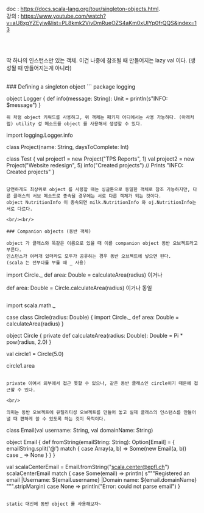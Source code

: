 doc : https://docs.scala-lang.org/tour/singleton-objects.html.   
강의 : https://www.youtube.com/watch?v=aU8xgYZEyiw&list=PL8kmk2VivDmRueOZS4aKm0xUlYp0frQQS&index=13

<br/><br/>

딱 하나의 인스턴스만 있는 객체. 이건 나중에 참조될 때 만들어지는 lazy val 이다. (생성될 때 만들어지는게 아니라)    

<br/>
### Defining a singleton object
```
package logging

object Logger {
  def info(message: String): Unit = println(s"INFO: $message")
}
```
위 처럼 object 키워드를 사용하고, 위 객체는 패키지 어디에서는 사용 가능하다. (아래처럼) utility 성 메소드를 object 를 사용해서 생성할 수 있다.
```
import logging.Logger.info

class Project(name: String, daysToComplete: Int)

class Test {
  val project1 = new Project("TPS Reports", 1)
  val project2 = new Project("Website redesign", 5)
  info("Created projects")  // Prints "INFO: Created projects"
}
```

당연하게도 최상위로 object 를 사용할 때는 싱글톤으로 동일한 객체로 참조 가능하지만, 다른 클래스의 서브 메소드로 종속될 경우에는 서로 다른 객체가 되는 것이다.   
object NutritionInfo 이 종속되면 milk.NutritionInfo 와 oj.NutritionInfo는 서로 다르다.    

<br/><br/>

### Companion objects (동반 객체)

object 가 클래스와 똑같은 이름으로 있을 때 이를 companion object 동반 오브젝트라고 부른다.    
인스턴스가 여러개 있더라도 모두가 공유하는 경우 동반 오브젝트에 넣으면 된다.   
(scala 는 전부다를 부를 때 _ 사용)   
```
import Circle._
def area: Double = calculateArea(radius)
이거나

def area: Double = Circle.calculateArea(radius)
이거나 동일
```
```
import scala.math._

case class Circle(radius: Double) {
  import Circle._
  def area: Double = calculateArea(radius)
}

object Circle {
  private def calculateArea(radius: Double): Double = Pi * pow(radius, 2.0)
}

val circle1 = Circle(5.0)

circle1.area
```

private 이여서 외부에서 접근 못할 수 있으나, 같은 동반 클래스인 circle이기 때문에 접근할 수 있다.    

<br/>

의미는 동반 오브젝트에 유틸리티성 오브젝트를 만들어 놓고 실제 클래스의 인스턴스를 만들어낼 때 편하게 쓸 수 있도록 하는 것이 목적이다.
```
class Email(val username: String, val domainName: String)

object Email {
  def fromString(emailString: String): Option[Email] = {
    emailString.split('@') match {
      case Array(a, b) => Some(new Email(a, b))
      case _ => None
    }
  }
}

val scalaCenterEmail = Email.fromString("scala.center@epfl.ch")
scalaCenterEmail match {
  case Some(email) => println(
    s"""Registered an email
       |Username: ${email.username}
       |Domain name: ${email.domainName}
     """.stripMargin)
  case None => println("Error: could not parse email")
}
```

static 대신에 동반 object 를 사용해보자~
